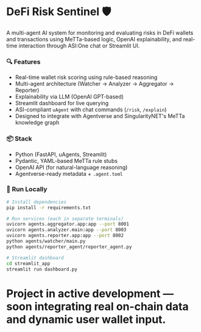 # DeFi Risk Sentinel 🛡️

A multi-agent AI system for monitoring and evaluating risks in DeFi wallets and transactions using MeTTa-based logic, OpenAI explainability, and real-time interaction through ASI:One chat or Streamlit UI.

### 🔍 Features
- Real-time wallet risk scoring using rule-based reasoning
- Multi-agent architecture (Watcher → Analyzer → Aggregator → Reporter)
- Explainability via LLM (OpenAI GPT-based)
- Streamlit dashboard for live querying
- ASI-compliant `uAgent` with chat commands (`/risk`, `/explain`)
- Designed to integrate with Agentverse and SingularityNET's MeTTa knowledge graph

### 📦 Stack
- Python (FastAPI, uAgents, Streamlit)
- Pydantic, YAML-based MeTTa rule stubs
- OpenAI API (for natural-language reasoning)
- Agentverse-ready metadata + `.agent.toml`

### 🚀 Run Locally
```bash
# Install dependencies
pip install -r requirements.txt

# Run services (each in separate terminals)
uvicorn agents.aggregator.app:app --port 8001
uvicorn agents.analyzer.main:app --port 8003
uvicorn agents.reporter.app:app --port 8002
python agents/watcher/main.py
python agents/reporter_agent/reporter_agent.py

# Streamlit dashboard
cd streamlit_app
streamlit run dashboard.py
```

# Project in active development — soon integrating real on-chain data and dynamic user wallet input.